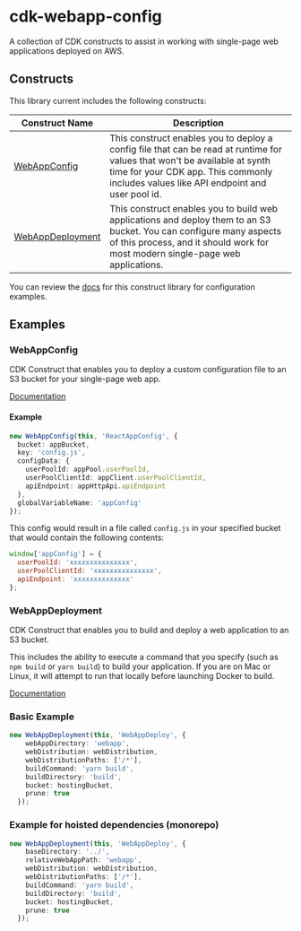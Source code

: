 # cdk-webapp-config

A collection of CDK constructs to assist in working with single-page web applications deployed on AWS. 

## Constructs

This library current includes the following constructs:

| Construct Name | Description |
| --------- | ------------- |
| [WebAppConfig](API.md#cdk-webapp-config-webappconfig) | This construct enables you to deploy a config file that can be read at runtime for values that won't be available at synth time for your CDK app.  This commonly includes values like API endpoint and user pool id. |
| [WebAppDeployment](API.md#cdk-webapp-config-webappdeployment) | This construct enables you to build web applications and deploy them to an S3 bucket.  You can configure many aspects of this process, and it should work for most modern single-page web applications. |

You can review the [docs](API.md) for this construct library for configuration examples.

## Examples

### WebAppConfig

CDK Construct that enables you to deploy a custom configuration file to an S3 bucket for your single-page web app.

[Documentation](API.md#cdk-webapp-config-webappconfig) 

#### Example

```typescript
new WebAppConfig(this, 'ReactAppConfig', {
  bucket: appBucket,
  key: 'config.js',
  configData: {
    userPoolId: appPool.userPoolId,
    userPoolClientId: appClient.userPoolClientId,
    apiEndpoint: appHttpApi.apiEndpoint
  },
  globalVariableName: 'appConfig'
});
```

This config would result in a file called `config.js` in your specified bucket
that would contain the following contents:

```javascript
window['appConfig'] = {
  userPoolId: 'xxxxxxxxxxxxxxx',
  userPoolClientId: 'xxxxxxxxxxxxxxx',
  apiEndpoint: 'xxxxxxxxxxxxxx'
};
```

### WebAppDeployment

CDK Construct that enables you to build and deploy a web application to an S3 bucket.

This includes the ability to execute a command that you specify (such as `npm build` or `yarn build`) to build your application. If you are on Mac or Linux, it will attempt to run that locally before launching Docker to build.

[Documentation](API.md#cdk-webapp-config-webappdeployment)

### Basic Example

``` typescript
new WebAppDeployment(this, 'WebAppDeploy', {
    webAppDirectory: 'webapp',
    webDistribution: webDistribution,
    webDistributionPaths: ['/*'],
    buildCommand: 'yarn build',
    buildDirectory: 'build',
    bucket: hostingBucket,
    prune: true
  });
```

### Example for hoisted dependencies (monorepo)

``` typescript
new WebAppDeployment(this, 'WebAppDeploy', {
    baseDirectory: '../',
    relativeWebAppPath: 'webapp',
    webDistribution: webDistribution,
    webDistributionPaths: ['/*'],
    buildCommand: 'yarn build',
    buildDirectory: 'build',
    bucket: hostingBucket,
    prune: true
  });
```
